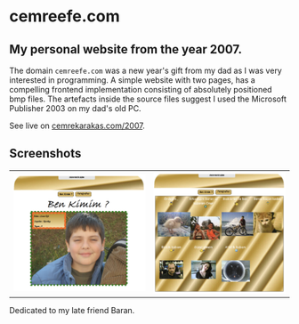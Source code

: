 # cemreefe.com

## My personal website from the year 2007. 

The domain `cemreefe.com` was a new year's gift from my dad as I was very interested in programming.
A simple website with two pages, has a compelling frontend implementation consisting of absolutely positioned bmp files.
The artefacts inside the source files suggest I used the Microsoft Publisher 2003 on my dad's old PC.

See live on [cemrekarakas.com/2007](https://cemrekarakas.com/2007/cemreefe.htm).

## Screenshots

| | |
| - | - |
|  ![](media/screenshot2.png) | ![](media/screenshot1.png) |

Dedicated to my late friend Baran.